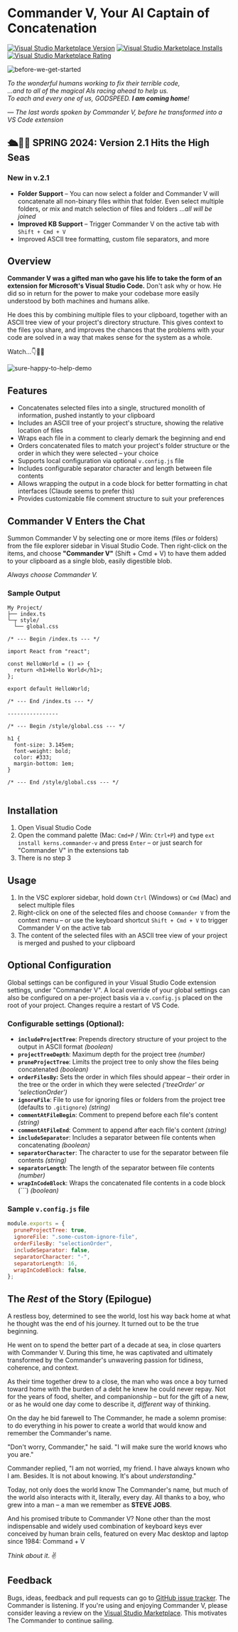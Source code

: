 # Commander V, Your AI Captain of Concatenation

[![Visual Studio Marketplace Version](https://img.shields.io/visual-studio-marketplace/v/kerns.commander-v?label=Visual%20Studio%20Marketplace)](https://marketplace.visualstudio.com/items?itemName=kerns.commander-v)
[![Visual Studio Marketplace Installs](https://img.shields.io/visual-studio-marketplace/i/kerns.commander-v?label=Installs)](https://marketplace.visualstudio.com/items?itemName=kerns.commander-v)
[![Visual Studio Marketplace Rating](https://img.shields.io/visual-studio-marketplace/r/kerns.commander-v?label=Rating)](https://marketplace.visualstudio.com/items?itemName=kerns.commander-v)

![before-we-get-started](https://user-images.githubusercontent.com/20254/233304185-ceba2782-c8dc-4bc3-95de-18a9f7091f90.png)

_To the wonderful humans working to fix their terrible code,  
...and to all of the magical AIs racing ahead to help us.  
To each and every one of us, GODSPEED. **I am coming home**!_

<cite>— The last words spoken by Commander V, before he transformed into a VS Code extension</cite>

## 🛳️🐬💦 SPRING 2024: Version 2.1 Hits the High Seas

### New in v.2.1

- **Folder Support** – You can now select a folder and Commander V will concatenate all non-binary files within that folder. Even select multiple folders, or mix and match selection of files and folders ..._all will be joined_
- **Improved KB Support** – Trigger Commander V on the active tab with `Shift + Cmd + V`
- Improved ASCII tree formatting, custom file separators, and more

## Overview

**Commander V was a gifted man who gave his life to take the form of an extension for Microsoft's Visual Studio Code.** Don't ask why or how. He did so in return for the power to make your codebase more easily understood by both machines and humans alike.

He does this by combining multiple files to your clipboard, together with an ASCII tree view of your project's directory structure. This gives context to the files you share, and improves the chances that the problems with your code are solved in a way that makes sense for the system as a whole.

Watch...👇👀🍿

![sure-happy-to-help-demo](https://user-images.githubusercontent.com/20254/233346169-2d0d90c8-d948-415d-8041-f29d822ecb0f.gif)

## Features

- Concatenates selected files into a single, structured monolith of information, pushed instantly to your clipboard
- Includes an ASCII tree of your project's structure, showing the relative location of files
- Wraps each file in a comment to clearly demark the beginning and end
- Orders concatenated files to match your project's folder structure or the order in which they were selected – your choice
- Supports local configuration via optional `v.config.js` file
- Includes configurable separator character and length between file contents
- Allows wrapping the output in a code block for better formatting in chat interfaces (Claude seems to prefer this)
- Provides customizable file comment structure to suit your preferences

## Commander V Enters the Chat

Summon Commander V by selecting one or more items (files _or_ folders) from the file explorer sidebar in Visual Studio Code. Then right-click on the items, and choose **"Commander V"** (Shift + Cmd + V) to have them added to your clipboard as a single blob, easily digestible blob.

_Always choose Commander V._

### Sample Output

```
My Project/
├── index.ts
└─┬ style/
  └── global.css

/* --- Begin /index.ts --- */

import React from "react";

const HelloWorld = () => {
  return <h1>Hello World</h1>;
};

export default HelloWorld;

/* --- End /index.ts --- */

----------------

/* --- Begin /style/global.css --- */

h1 {
  font-size: 3.145em;
  font-weight: bold;
  color: #333;
  margin-bottom: 1em;
}

/* --- End /style/global.css --- */


```

## Installation

1. Open Visual Studio Code
2. Open the command palette (Mac: `Cmd+P` / Win: `Ctrl+P`) and type `ext install kerns.commander-v` and press `Enter` – or just search for "Commander V" in the extensions tab
3. There is no step 3

## Usage

1. In the VSC explorer sidebar, hold down `Ctrl` (Windows) or `Cmd` (Mac) and select multiple files
2. Right-click on one of the selected files and choose `Commander V` from the context menu – or use the keyboard shortcut `Shift + Cmd + V` to trigger Commander V on the active tab
3. The content of the selected files with an ASCII tree view of your project is merged and pushed to your clipboard

## Optional Configuration

Global settings can be configured in your Visual Studio Code extension settings, under "Commander V". A local override of your global settings can also be configured on a per-project basis via a `v.config.js` placed on the root of your project. Changes require a restart of VS Code.

### Configurable settings (Optional):

- **`includeProjectTree`**: Prepends directory structure of your project to the output in ASCII format _(boolean)_
- **`projectTreeDepth`**: Maximum depth for the project tree _(number)_
- **`pruneProjectTree`**: Limits the project tree to only show the files being concatenated _(boolean)_
- **`orderFilesBy`:** Sets the order in which files should appear – their order in the tree or the order in which they were selected _('treeOrder' or 'selectionOrder')_
- **`ignoreFile`**: File to use for ignoring files or folders from the project tree (defaults to `.gitignore`) _(string)_
- **`commentAtFileBegin`**: Comment to prepend before each file's content _(string)_
- **`commentAtFileEnd`**: Comment to append after each file's content _(string)_
- **`includeSeparator`**: Includes a separator between file contents when concatenating _(boolean)_
- **`separatorCharacter`**: The character to use for the separator between file contents _(string)_
- **`separatorLength`**: The length of the separator between file contents _(number)_
- **`wrapInCodeBlock`**: Wraps the concatenated file contents in a code block (```) _(boolean)_

### Sample `v.config.js` file

```javascript
module.exports = {
  pruneProjectTree: true,
  ignoreFile: ".some-custom-ignore-file",
  orderFilesBy: "selectionOrder",
  includeSeparator: false,
  separatorCharacter: "-",
  separatorLength: 16,
  wrapInCodeBlock: false,
};
```

## The _Rest_ of the Story (Epilogue)

A restless boy, determined to see the world, lost his way back home at what he thought was the end of his journey. It turned out to be the true beginning.

He went on to spend the better part of a decade at sea, in close quarters with Commander V. During this time, he was captivated and ultimately transformed by the Commander's unwavering passion for tidiness, coherence, and context.

As their time together drew to a close, the man who was once a boy turned toward home with the burden of a debt he knew he could never repay. Not for the years of food, shelter, and companionship – but for the gift of a new, or as he would one day come to describe it, _different_ way of thinking.

On the day he bid farewell to The Commander, he made a solemn promise: to do everything in his power to create a world that would know and remember the Commander's name.

"Don't worry, Commander," he said. "I will make sure the world knows who you are."

Commander replied, "I am not worried, my friend. I have always known who I am. Besides. It is not about knowing. It's about _understanding_."

Today, not only does the world know The Commander's name, but much of the world also interacts with it, literally, every day. All thanks to a boy, who grew into a man – a man we remember as **STEVE JOBS**.

And his promised tribute to Commander V? None other than the most indispensable and widely used combination of keyboard keys ever conceived by human brain cells, featured on every Mac desktop and laptop since 1984: Command + V

_Think about it_. ✌️

## Feedback

Bugs, ideas, feedback and pull requests can go to [GitHub issue tracker](https://github.com/kerns/commander-v/issues). The Commander is listening. If you're using and enjoying Commander V, please consider leaving a review on the [Visual Studio Marketplace](https://marketplace.visualstudio.com/items?itemName=kerns.commander-v). This motivates The Commander to continue sailing.
